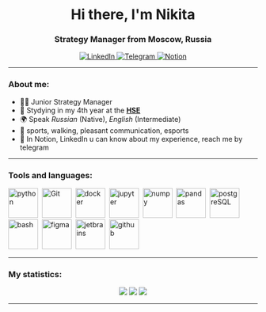 <div id="header" align ="center">
  <h1>Hi there, I'm  Nikita</h1> 
  <h3>Strategy Manager from Moscow, Russia</h3>
</div>

<div id="socials" align ="center">
  <a href="https://www.linkedin.com/in/slastionov">
    <img src="https://img.shields.io/badge/LinkedIn-blue?style=for-the-badge&logo=linkedin&logoColor=white" alt="LinkedIn"/>
  </a>
  <a href="https://t.me/slastionov">
    <img src="https://img.shields.io/badge/Telegram-blue?style=for-the-badge&logo=telegram&logoColor=white" alt="Telegram"/>
  </a>
  <a href="https://www.notion.so/CV-Resume-c3309a1e5f724cd89b9c1dd1188e2742">
    <img src="https://img.shields.io/badge/Notion-white?style=for-the-badge&logo=notion&logoColor=black" alt="Notion"/>
  </a>
</div>

---

### About me:
- :man_technologist: Junior Strategy Manager
- :school: Stydying in my 4th year at the **[HSE](https://www.hse.ru/)**
- :earth_africa: Speak *Russian* (Native), *English* (Intermediate)
- :revolving_hearts: sports, walking, pleasant communication, esports
- 💬 In Notion, LinkedIn u can know about my experience, reach me by telegram

---


### Tools and languages:
<img src="https://cdn.jsdelivr.net/gh/devicons/devicon/icons/python/python-original.svg" title="python" width="60" heignt="60"/>&nbsp;
<img src="https://cdn.jsdelivr.net/gh/devicons/devicon/icons/git/git-original-wordmark.svg" title="Git" width="60" heignt="60"/>&nbsp;
<img src="https://cdn.jsdelivr.net/gh/devicons/devicon/icons/docker/docker-plain-wordmark.svg"    
title="docker" width="60" heignt="60"/>&nbsp;
<img src="https://cdn.jsdelivr.net/gh/devicons/devicon/icons/jupyter/jupyter-original-wordmark.svg" title="jupyter" width="60" heignt="60"/>&nbsp;
<img src="https://cdn.jsdelivr.net/gh/devicons/devicon/icons/numpy/numpy-original-wordmark.svg" title="numpy" width="60" heignt="60"/>&nbsp;
<img src="https://cdn.jsdelivr.net/gh/devicons/devicon/icons/pandas/pandas-original-wordmark.svg" title="pandas" width="60" heignt="60"/>&nbsp;
<img src="https://cdn.jsdelivr.net/gh/devicons/devicon/icons/postgresql/postgresql-original-wordmark.svg" title="postgreSQL" width="60" heignt="60"/>&nbsp;
<img src="https://cdn.jsdelivr.net/gh/devicons/devicon/icons/bash/bash-original.svg" title="bash" width="60" heignt="60"/>&nbsp;
<img src="https://cdn.jsdelivr.net/gh/devicons/devicon/icons/figma/figma-original.svg" title="figma" width="60" heignt="60"/>&nbsp;
<img src="https://cdn.jsdelivr.net/gh/devicons/devicon/icons/jetbrains/jetbrains-original.svg" title="jetbrains" width="60" heignt="60"/>&nbsp;
<img src="https://cdn.jsdelivr.net/gh/devicons/devicon/icons/github/github-original-wordmark.svg" title="github" width="60" heignt="60"/>&nbsp;
                              
                    
---

### My statistics:
<div id="stat" align ="center">          
  <img src="http://github-profile-summary-cards.vercel.app/api/cards/profile-details?username=slastionov&theme=react"/>
  <img src="http://github-profile-summary-cards.vercel.app/api/cards/stats?username=slastionov&theme=react"/>
  <img src="http://github-profile-summary-cards.vercel.app/api/cards/productive-time?username=slastionov&theme=react&utcOffset=8"/>
</div>

---
